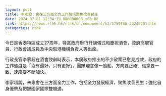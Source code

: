 ```yaml
---
layout: post
title: 李家超：會在三方面全力工作包括聚焦改善民生
date: 2024-07-01 12:34:19.000000000 +08:00
link: https://news.rthk.hk/rthk/ch/component/k2/1759786-20240701.htm
categories: rthk
---
```


今日是香港特區成立27周年，特區政府舉行升旗儀式和慶祝酒會，政府高層官員、行政會議成員及中央駐港機構負責人等出席。

行政長官李家超在酒會致辭時表示，本屆政府推出的不少政策已愈見成效，政府的工作態度是「沒有最好，只有更好」，團隊理念像一艘船，方向要正確、信念要一致、速度要不斷加快。

李家超說，未來會在三方面全力工作，包括全力發展經濟，聚焦改善民生；強化自身優勢及把握國家國際雙機遇。
